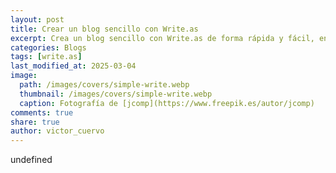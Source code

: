 ```yaml
---
layout: post
title: Crear un blog sencillo con Write.as
excerpt: Crea un blog sencillo con Write.as de forma rápida y fácil, enfocándote en el contenido y disfrutando de una experiencia sin distracciones.
categories: Blogs
tags: [write.as]
last_modified_at: 2025-03-04
image:
  path: /images/covers/simple-write.webp
  thumbnail: /images/covers/simple-write.webp
  caption: Fotografía de [jcomp](https://www.freepik.es/autor/jcomp)
comments: true
share: true
author: victor_cuervo
---
```

undefined